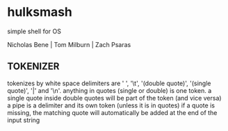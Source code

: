 # hulksmash
simple shell for OS

Nicholas Bene | Tom Milburn | Zach Psaras

TOKENIZER
---------

tokenizes by white space
delimiters are ' ', '\t', '(double quote)', '(single quote)', '|' and '\n'.
anything in quotes (single or double) is one token.
a single quote inside double quotes will be part of the token (and vice versa)
a pipe is a delimiter and its own token (unless it is in quotes)
if a quote is missing, the matching quote will automatically be added at the end of the input string
